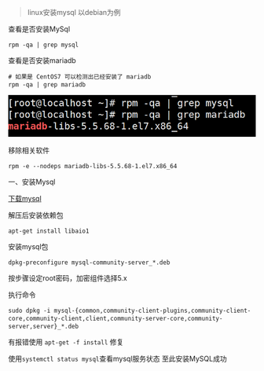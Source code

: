 > linux安装mysql 以debian为例

查看是否安装MySql
```shell
rpm -qa | grep mysql
```
查看是否安装mariadb
```shell
# 如果是 CentOS7 可以检测出已经安装了 mariadb
rpm -qa | grep mariadb
```
<img src="../img/c821950380254e72a8d2de4b9226b3b8.png" alt="">

移除相关软件
```shell
rpm -e --nodeps mariadb-libs-5.5.68-1.el7.x86_64
```

一、安装Mysql

[下载mysql](https://dev.mysql.com/downloads/mysql/)

解压后安装依赖包

```shell
apt-get install libaio1
```

安装mysql包
```shell
dpkg-preconfigure mysql-community-server_*.deb
```

按步骤设定root密码，加密组件选择5.x

执行命令
```shell
sudo dpkg -i mysql-{common,community-client-plugins,community-client-core,community-client,client,community-server-core,community-server,server}_*.deb
```

有报错使用 `apt-get -f install` 修复

使用`systemctl status mysql`查看mysql服务状态
至此安装MySQL成功